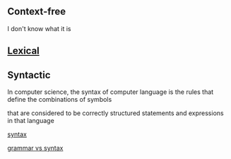 ## Context-free

I don't know what it is

## [Lexical](https://en.wikipedia.org/wiki/Lexical_grammar)

## Syntactic

In computer science, the syntax of computer language is the rules that define the combinations of symbols 

that are considered to be correctly structured statements and expressions in that language 

[syntax](https://en.wikipedia.org/wiki/Syntax_(programming_languages))

[grammar vs syntax](https://stackoverflow.com/questions/32553636/what-is-the-difference-between-syntax-and-grammar-in-compiler)